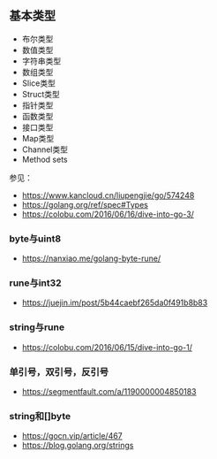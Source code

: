 ## 基本类型
* 布尔类型
* 数值类型
* 字符串类型
* 数组类型
* Slice类型
* Struct类型
* 指针类型
* 函数类型
* 接口类型
* Map类型
* Channel类型
* Method sets

参见：
* https://www.kancloud.cn/liupengjie/go/574248
* https://golang.org/ref/spec#Types
* https://colobu.com/2016/06/16/dive-into-go-3/

### byte与uint8
* https://nanxiao.me/golang-byte-rune/
### rune与int32
* https://juejin.im/post/5b44caebf265da0f491b8b83

### string与rune
* https://colobu.com/2016/06/15/dive-into-go-1/
### 单引号，双引号，反引号
* https://segmentfault.com/a/1190000004850183

### string和[]byte
* https://gocn.vip/article/467
* https://blog.golang.org/strings

